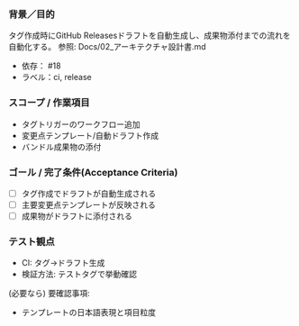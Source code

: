 ### 背景／目的
タグ作成時にGitHub Releasesドラフトを自動生成し、成果物添付までの流れを自動化する。
参照: Docs/02_アーキテクチャ設計書.md

- 依存： #18
- ラベル：ci, release

### スコープ / 作業項目
- タグトリガーのワークフロー追加
- 変更点テンプレート/自動ドラフト作成
- バンドル成果物の添付

### ゴール / 完了条件(Acceptance Criteria)
- [ ] タグ作成でドラフトが自動生成される
- [ ] 主要変更点テンプレートが反映される
- [ ] 成果物がドラフトに添付される

### テスト観点
- CI: タグ→ドラフト生成
- 検証方法: テストタグで挙動確認

(必要なら) 要確認事項:
- テンプレートの日本語表現と項目粒度

